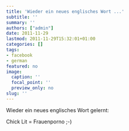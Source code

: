 ```yaml
---
title: 'Wieder ein neues englisches Wort ...'
subtitle: ''
summary: ''
authors: ["admin"]
date: 2011-11-29
lastmod: 2011-11-29T15:32:01+01:00
categories: []
tags:
- facebook
- german
featured: no
image:
  caption: ''
  focal_point: ''
  preview_only: no
slug: ''
---
```

Wieder ein neues englisches Wort gelernt:

Chick Lit = Frauenporno ;-)


